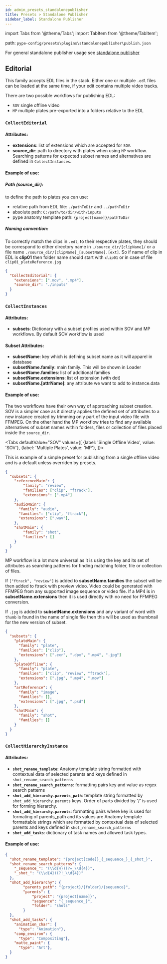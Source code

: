 ```yaml
---
id: admin_presets_standalonepublisher
title: Presets > Standalone Publisher
sidebar_label: Standalone Publisher
---
```


import Tabs from '@theme/Tabs';
import TabItem from '@theme/TabItem';

path: `pype-config/presets\plugins\standalonepublisher\publish.json`

For general standalone publisher usage see [standalone publisher](artist_tools#standalone-publisher)

## Editorial

This family accepts EDL files in the stack. Either one or multiple `.edl` files can be loaded at the same time, if your edit contains multiple video tracks.

There are two possible workflows for publishing EDL:

-   `SOV` single offline video
-   `MP` multiple plates pre-exported into a folders relative to the EDL

### `CollectEditorial`

#### Attributes:

-   **extensions**: list of extensions which are accepted for `SOV`.
-   **source_dir**: path to directory with plates when using `MP` workflow. Searching patterns for expected subset names and alternatives are defined in `CollectInstances`.

#### Example of use:

##### Path (source_dir):

to define the path to plates you can use:

-   relative path from EDL file: `./pathToDir` and `../pathToDir`
-   absolute path: `C:/path/to/dir/with/inputs`
-   pype anatomy template path: `{project[name]}/pathToDir`

##### Naming convention:

To correctly match the clips in `.edl`, to their respective plates, they should be correspond to either directory name in `./source_dir/[clipName]/` or a file name `./source_dir/[clipName]_[subsetName].[ext]`. So if name of clip in EDL is **clip01** then folder name should start with `clip01` or in case of file `clip01_plateReference.jpg`

```json
{
  "CollectEditorial": {
    "extensions": [".mov", ".mp4"],
    "source_dir": "./inputs"
  }
}
```

### `CollectInstances`

#### Attributes:

-   **subsets**: Dictionary with a subset profiles used within SOV and MP workflows. By default SOV workflow is used

#### Subset Attributes:

-   **subsetName**: key which is defining subset name as it will apparel in database
-   **subsetName.family**: main family. This will be shown in Loader
-   **subsetName.families**: list of additional families
-   **subsetName.extensions**: list of extension (with dot)
-   **subsetName.[attrName]**: any attribute we want to add to instance.data

#### Example of use:

The two workflows have their own way of approaching subset creation. SOV is a simpler case as it directly applies the defined set of attributes to a new instance created by trimming only part of the input video file with FFMPEG. On the other hand the MP workflow tries to find any available alternatives of subset names within folders, files or collection of files placed inside the `source_dir`.


<Tabs
  defaultValue="SOV"
  values={[
    {label: 'Single Offline Video', value: 'SOV'},
    {label: 'Multiple Plates', value: 'MP'},
  ]}>

<TabItem value="SOV">


This is example of a simple preset for publishing from a single offline video and is a default unless overriden by presets.

```json
{
  "subsets": {
    "referenceMain": {
        "family": "review",
        "families": ["clip", "ftrack"],
        "extensions": [".mp4"]
    },
    "audioMain": {
      "family": "audio",
      "families": ["clip", "ftrack"],
      "extensions": [".wav"],
    },
    "shotMain": {
        "family": "shot",
        "families": []
    }
  }
}
```

</TabItem>
<TabItem value="MP">

MP workflow is a lot more universal as it is using the key and its set of attributes as searching patterns for finding matching folder, file or collection of files.

If `["ftrack", "review"]` is added to **subsetName.families** the subset will be then added to ftrack with preview video. Video could be generated with FFMPEG from any supported image sequence or video file. If a MP4 is in **subsetName.extensions** then it is used directly with no need for FFMPEG conversion.

If `.jpg` is added to **subsetName.extensions** and any variant of word with `thumb` is found in the name of single file then this will be used as thumbnail for the new version of subset.

```json
{
  "subsets": {
    "plateMain": {
      "family": "plate",
      "families": ["clip"],
      "extensions": [".exr", ".dpx", ".mp4", ".jpg"]
    },
    "plateOffline": {
      "family": "plate",
      "families": ["clip", "review", "ftrack"],
      "extensions": [".jpg", ".mp4", ".mov"]
    },
    "artReference": {
      "family": "image",
      "families": [],
      "extensions": [".jpg", ".psd"]
    },
    "shotMain": {
      "family": "shot",
      "families": []
    }
  }
}
```

</TabItem>
</Tabs>



### `CollectHierarchyInstance`

#### Attributes:

-   **`shot_rename_template`**: Anatomy template string formatted with contextual data of selected parents and keys defined in `shot_rename_search_patterns`
-   **`shot_rename_search_patterns`**: formatting pairs key and value as regex search patterns
-   **`shot_add_hierarchy.parents_path`**: template string formatted by `shot_add_hierarchy.parents` keys. Order of parts divided by '/' is used for forming hierarchy.
-   **`shot_add_hierarchy.parents`**: formatting pairs where key is used for formating of parents_path and its values are Anatomy template formattable strings which are formatted by contextual data of selected parents and keys defined in `shot_rename_search_patterns`
-   **`shot_add_tasks`**: dictionary of task names and allowed task types.

#### Example of use:

```json
{
  "shot_rename_template": "{project[code]}_{_sequence_}_{_shot_}",
  "shot_rename_search_patterns": {
    "_sequence_": "(\\d{4})(?=_\\d{4})",
    "_shot_": "(\\d{4})(?!_\\d{4})"
  },
  "shot_add_hierarchy": {
        "parents_path": "{project}/{folder}/{sequence}",
        "parents": {
            "project": "{project[name]}",
            "sequence": "{_sequence_}",
            "folder": "shots"
        }
  },
  "shot_add_tasks": {
    "animation_char": {
      "type": "Animation"},
    "comp_environ": {
      "type": "Compositing"},
    "matte_paint": {
      "type": "Art"},
  }
}
```
